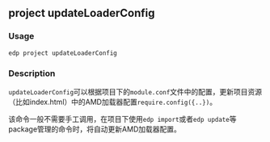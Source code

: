 project updateLoaderConfig
---------

### Usage

    edp project updateLoaderConfig
    
### Description

`updateLoaderConfig`可以根据项目下的`module.conf`文件中的配置，更新项目资源（比如index.html）中的AMD加载器配置`require.config({..})`。

该命令一般不需要手工调用，在项目下使用`edp import`或者`edp update`等package管理的命令时，将自动更新AMD加载器配置。
